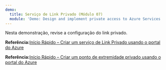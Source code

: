 ```yaml
---
demo:
  title: Serviço de Link Privado (Módulo 07)
  module: 'Demo: Design and implement private access to Azure Services'
---
```

Nesta demonstração, revise a configuração do link privado. 

**Referência:**[Início Rápido – Criar um serviço de Link Privado usando o portal do Azure](https://learn.microsoft.com/azure/private-link/create-private-link-service-portal)

**Referência:**[Início Rápido – Criar um ponto de extremidade privado usando o portal do Azure](https://learn.microsoft.com/azure/private-link/create-private-endpoint-portal)

